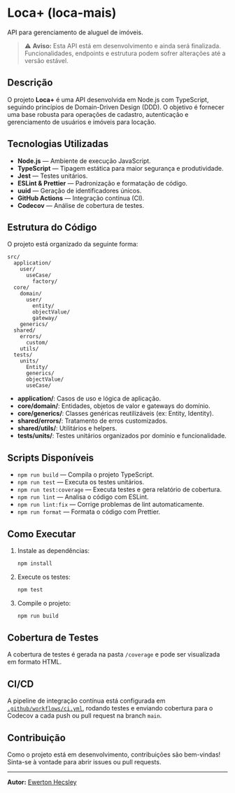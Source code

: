 # Loca+ (loca-mais)

API para gerenciamento de aluguel de imóveis.

> ⚠️ **Aviso:** Esta API está em desenvolvimento e ainda será finalizada. Funcionalidades, endpoints e estrutura podem sofrer alterações até a versão estável.

## Descrição

O projeto **Loca+** é uma API desenvolvida em Node.js com TypeScript, seguindo princípios de Domain-Driven Design (DDD). O objetivo é fornecer uma base robusta para operações de cadastro, autenticação e gerenciamento de usuários e imóveis para locação.

## Tecnologias Utilizadas

- **Node.js** — Ambiente de execução JavaScript.
- **TypeScript** — Tipagem estática para maior segurança e produtividade.
- **Jest** — Testes unitários.
- **ESLint & Prettier** — Padronização e formatação de código.
- **uuid** — Geração de identificadores únicos.
- **GitHub Actions** — Integração contínua (CI).
- **Codecov** — Análise de cobertura de testes.

## Estrutura do Código

O projeto está organizado da seguinte forma:

```
src/
  application/
    user/
      useCase/
        factory/
  core/
    domain/
      user/
        entity/
        objectValue/
        gateway/
    generics/
  shared/
    errors/
      custom/
    utils/
  tests/
    units/
      Entity/
      generics/
      objectValue/
      useCase/
```

- **application/**: Casos de uso e lógica de aplicação.
- **core/domain/**: Entidades, objetos de valor e gateways do domínio.
- **core/generics/**: Classes genéricas reutilizáveis (ex: Entity, Identity).
- **shared/errors/**: Tratamento de erros customizados.
- **shared/utils/**: Utilitários e helpers.
- **tests/units/**: Testes unitários organizados por domínio e funcionalidade.

## Scripts Disponíveis

- `npm run build` — Compila o projeto TypeScript.
- `npm run test` — Executa os testes unitários.
- `npm run test:coverage` — Executa testes e gera relatório de cobertura.
- `npm run lint` — Analisa o código com ESLint.
- `npm run lint:fix` — Corrige problemas de lint automaticamente.
- `npm run format` — Formata o código com Prettier.

## Como Executar

1. Instale as dependências:
   ```sh
   npm install
   ```

2. Execute os testes:
   ```sh
   npm test
   ```

3. Compile o projeto:
   ```sh
   npm run build
   ```

## Cobertura de Testes

A cobertura de testes é gerada na pasta `/coverage` e pode ser visualizada em formato HTML.

## CI/CD

A pipeline de integração contínua está configurada em [`.github/workflows/ci.yml`](.github/workflows/ci.yml), rodando testes e enviando cobertura para o Codecov a cada push ou pull request na branch `main`.

## Contribuição

Como o projeto está em desenvolvimento, contribuições são bem-vindas! Sinta-se à vontade para abrir issues ou pull requests.

---

**Autor:** [Ewerton Hecsley](https://github.com/EwertonHecsley)

